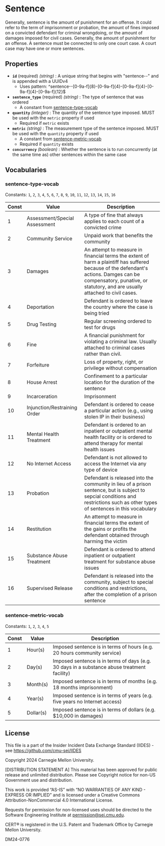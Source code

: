 # Sentence

Generally, sentence is the amount of punishment for an offense. It could refer to the term of imprisonment or probation, the amount of fines imposed on a convicted defendant for criminal wrongdoing, or the amount of damages imposed for civil cases. Generally, the amount of punishment for an offense. A sentence must be connected to only one court case. A court case may have one or more sentences.

## Properties

- **`id`** (required) *(string)* : A unique string that begins with "sentence--" and is appended with a UUIDv4
  - Uses pattern: ^sentence--[0-9a-f]{8}-[0-9a-f]{4}-[0-9a-f]{4}-[0-9a-f]{4}-[0-9a-f]{12}$
- **`sentence_type`** (required) *(string)* : The type of sentence that was ordered
	- A constant from [sentence-type-vocab](#sentence-type-vocab)
- **`quantity`** *(integer)* : The quantity of the sentence type imposed. MUST be used with the `metric` property if used
  - Required if `metric` exists
- **`metric`** *(string)* : The measurement type of the sentence imposed. MUST be used with the `quantity` property if used
	- A constant from [sentence-metric-vocab](#sentence-metric-vocab)
  - Required if `quantity` exists
- **`concurrency`** *(boolean)* : Whether the sentence is to run concurrently (at the same time as) other sentences within the same case

## Vocabularies

### sentence-type-vocab

Constants: `1`, `2`, `3`, `4`, `5`, `6`, `7`, `8`, `9`, `10`, `11`, `12`, `13`, `14`, `15`, `16`

| Const | Value | Description |
| --- | --- | --- |
| 1 | Assessment/Special Assessment | A type of fine that always applies to each count of a convicted crime|
| 2 | Community Service | Unpaid work that benefits the community|
| 3 | Damages | An attempt to measure in financial terms the extent of harm a plaintiff has suffered because of the defendant's actions. Damges can be compensatory, punative, or statutory, and are usually attached to civil cases.|
| 4 | Deportation | Defendant is ordered to leave the country where the case is being tried|
| 5 | Drug Testing | Regular screening ordered to test for drugs|
| 6 | Fine | A financial punishment for violating a criminal law. Usually attached to criminal cases rather than civil.|
| 7 | Forfeiture | Loss of property, right, or privilege without compensation|
| 8 | House Arrest | Confinement to a particular location for the duration of the sentence|
| 9 | Incarceration | Imprisonment|
| 10 | Injunction/Restraining Order | Defendant is ordered to cease a particular action (e.g., using stolen IP in their business)|
| 11 | Mental Health Treatment | Defendant is ordered to an inpatient or outpatient mental health facility or is ordered to attend therapy for mental health issues|
| 12 | No Internet Access | Defendant is not allowed to access the Internet via any type of device|
| 13 | Probation | Defendant is released into the community in lieu of a prison sentence, but is subject to sepcial conditions and restrictions such as other types of sentences in this vocabulary|
| 14 | Restitution | An attempt to measure in financial terms the extent of the gains or profits the defendant obtained through harming the victim|
| 15 | Substance Abuse Treatment | Defendant is ordered to attend inpatient or outpatient treatment for substance abuse issues|
| 16 | Supervised Release | Defendant is released into the community, subject to special conditions and restrictions, after the completion of a prison sentence|

### sentence-metric-vocab

Constants: `1`, `2`, `3`, `4`, `5`

| Const | Value | Description |
| --- | --- | --- |
| 1 | Hour(s) | Imposed sentence is in terms of hours (e.g. 20 hours community service)|
| 2 | Day(s) | Imposed sentence is in terms of days (e.g. 30 days in a substance abuse treatment facility)|
| 3 | Month(s) | Imposed sentence is in terms of months (e.g. 18 months imprisonment)|
| 4 | Year(s) | Imposed sentence is in terms of years (e.g. five years no Internet access)|
| 5 | Dollar(s) | Imposed sentence is in terms of dollars (e.g. $10,000 in damages)|

## License
This file is a part of the Insider Incident Data Exchange Standard (IIDES) - see https://github.com/cmu-sei/IIDES

Copyright 2024 Carnegie Mellon University.

[DISTRIBUTION STATEMENT A] This material has been approved for public release and unlimited distribution.  Please see Copyright notice for non-US Government use and distribution.

This work is provided “AS-IS” with “NO WARRANTIES OF ANY KIND - EXPRESS OR IMPLIED” and is licensed under a Creative Commons Attribution-NonCommercial 4.0 International License.

Requests for permission for non-licensed uses should be directed to the Software Engineering Institute at permission@sei.cmu.edu.

CERT® is registered in the U.S. Patent and Trademark Office by Carnegie Mellon University.

DM24-0776
